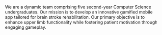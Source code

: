We are a dynamic team comprising five second-year Computer Science undergraduates. Our mission is to develop an innovative gamified mobile app tailored for brain stroke rehabilitation. Our primary objective is to enhance upper limb functionality while fostering patient motivation through engaging gameplay.
